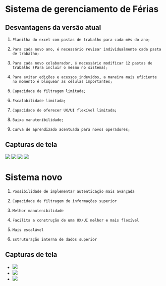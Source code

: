 # Sistema de gerenciamento de Férias

## Desvantagens da versão atual

1.     Planilha do excel com pastas de trabalho para cada mês do ano;
2.     Para cada novo ano, é necessário revisar individualmente cada pasta de trabalho;
3.     Para cada novo colaborador, é necessário modificar 12 pastas de trabalho (Para incluir o mesmo no sistema);
4.     Para evitar edições e acessos indevidos, a maneira mais eficiente no momento é bloquear as células importantes;
5.     Capacidade de filtragem limitada;
6.     Escalabilidade limitada;
7.     Capacidade de oferecer UX/UI flexível limitada;
8.     Baixa manutenibilidade;
9.     Curva de aprendizado acentuada para novos operadores;

## Capturas de tela

<img src="old/month%20navigation.gif" >
<img src="old/global%20annotations.gif" >
<img src="old/tags%20demonstration.gif" >
<img src="old/screen1.png" >

#

# Sistema novo

1.     Possibilidade de implementar autenticação mais avançada
2.     Capacidade de filtragem de informações superior
3.     Melhor manutenibilidade
4.     Facilita a construção de uma UX/UI melhor e mais flexível
5.     Mais escalável
6.     Estruturação interna de dados superior

## Capturas de tela

- <img src="new/presentation/1%20-%20Authentication.png" >
- <img src="new/presentation/2%20-%20Admin%20Home%20.png" >
- <img src="new/presentation/3%20-%20Month%20time%20line%20view.png" >



